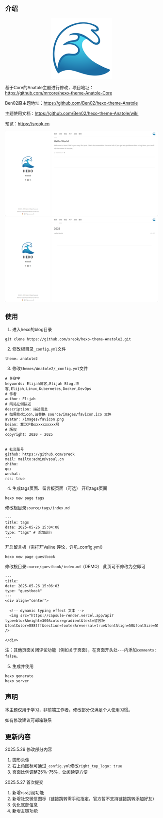 ## 介绍

<div align=center>
<img src="https://raw.githubusercontent.com/sreok/hexo-theme-Anatole2/refs/heads/main/source/images/logo.png" width = "200" height = "200" alt="Anatole2" />
</div>

基于Core的Anatole主题进行修改，项目地址：https://github.com/mrcore/hexo-theme-Anatole-Core

Ben02原主题地址：https://github.com/Ben02/hexo-theme-Anatole

主题使用文档：https://github.com/Ben02/hexo-theme-Anatole/wiki

预览：https://sreok.cn

<div align=center>
<img src="https://raw.githubusercontent.com/sreok/sreok.github.io/refs/heads/master/images/c3d82da8df320cc6fdf6654ba5a7984b.png" alt="Anatole2" />

<img src="https://raw.githubusercontent.com/sreok/sreok.github.io/refs/heads/master/images/0ae96558f2247fef8963572c1cab3cd4.png" alt="Anatole2" />
</div>

## 使用

1. 进入hexo的blog目录
```
git clone https://github.com/sreok/hexo-theme-Anatole2.git
```

2. 修改根目录`_config.yml`文件
```
theme: anatole2
```

3. 修改`themes/Anatole2/_config.yml`文件
```
# 关键字
keywords: Elijah博客,Elijah Blog,博客,Elijah,Linux,Kubernetes,Docker,DevOps
# 作者
author: Elijah
# 网站左侧描述
description: 描述信息
# 如需修改icon,请替换 source/images/favicon.ico 文件
avatar: /images/favicon.png
beian: 冀ICP备xxxxxxxxxx号
# 版权
copyright: 2020 - 2025


# 社交账号
github: https://github.com/sreok
mail: mailto:admin@vsoul.cn
zhihu: 
qq: 
wechat: 
rss: true
```

4. 生成tags页面、留言板页面（可选）
开启tags页面
```
hexo new page tags
```
修改根目录`source/tags/index.md`
```
---
title: tags
date: 2025-05-26 15:04:08
type: "tags" # 添加此行
---
```

开启留言板（需打开Valine 评论，详见_config.yml）
```
hexo new page guestbook
```

修改根目录`source/guestbook/index.md`（DEMO）
此页可不修改为空即可
```
---
title: 
date: 2025-05-26 15:06:03
type: "guestbook"
---
<div align="center">
  
  <!-- dynamic typing effect 文本 -->
  <img src="https://capsule-render.vercel.app/api?type=blur&height=300&color=gradient&text=留言板&fontColor=888fff&section=footer&reversal=true&fontAlign=50&fontSize=55&textBg=false" />

</div>
```
注：其他页面关闭评论功能（例如关于页面），在页面开头处`---`内添加`comments: false`。


5. 生成并使用
```
hexo generate
hexo server
```

## 声明
本主题仅用于学习，非前端工作者，修改部分仅满足个人使用习惯。

如有修改建议可邮箱联系

## 更新内容

2025.5.29 修改部分内容

1. 圆形头像
2. 右上角图标可通过`_config.yml`修改`right_top_logo: true`
3. 页面比例调整25%-75%，让阅读更方便

2025.5.27  首次提交

1. 新增rss订阅功能
2. 新增社交微信图标（链接跳转需手动指定，官方暂不支持链接跳转添加好友）
3. 优化底部信息
4. 新增友链功能
